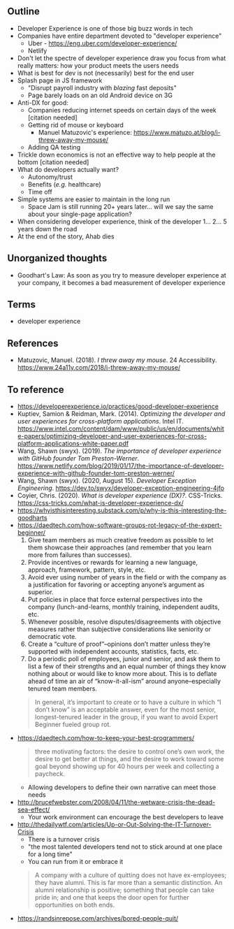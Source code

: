 ## Outline

- Developer Experience is one of those big buzz words in tech
- Companies have entire department devoted to "developer experience"
  - Uber - https://eng.uber.com/developer-experience/
  - Netlify
- Don't let the spectre of developer experience draw you focus from what really matters: how your product meets the users needs
- What is best for dev is not (necessarily) best for the end user
- Splash page in JS framework
  - "Disrupt payroll industry with _blazing_ fast deposits"
  - Page barely loads on an old Android device on 3G
- Anti-DX for good:
  - Companies reducing internet speeds on certain days of the week [citation needed]
  - Getting rid of mouse or keyboard
    - Manuel Matuzovic's experience: https://www.matuzo.at/blog/i-threw-away-my-mouse/
  - Adding QA testing
- Trickle down economics is not an effective way to help people at the bottom [citation needed]
- What do developers actually want?
  - Autonomy/trust
  - Benefits (_e.g._ healthcare)
  - Time off
- Simple systems are easier to maintain in the long run
  - Space Jam is still running 20+ years later... will we say the same about your single-page application?
- When considering developer experience, think of the developer 1... 2... 5 years down the road
- At the end of the story, Ahab dies

## Unorganized thoughts

- Goodhart's Law: As soon as you try to measure developer experience at your company, it becomes a bad measurement of developer experience

## Terms

- developer experience

## References

- Matuzovic, Manuel. (2018). _I threw away my mouse_. 24 Accessibility. https://www.24a11y.com/2018/i-threw-away-my-mouse/

## To reference

- https://developerexperience.io/practices/good-developer-experience
- Kuptiev, Samion & Reidman, Mark. (2014). _Optimizing the developer and user experiences for cross-platform applications_. Intel IT. https://www.intel.com/content/dam/www/public/us/en/documents/white-papers/optimizing-developer-and-user-experiences-for-cross-platform-applications-white-paper.pdf
- Wang, Shawn (swyx). (2019). _The importance of developer experience with GitHub founder Tom Preston-Werner_. https://www.netlify.com/blog/2019/01/17/the-importance-of-developer-experience-with-github-founder-tom-preston-werner/
- Wang, Shawn (swyx). (2020, August 15). _Developer Exception Engineering_. https://dev.to/swyx/developer-exception-engineering-4jfo
- Coyier, Chris. (2020). _What is developer experience (DX)?_. CSS-Tricks. https://css-tricks.com/what-is-developer-experience-dx/
- https://whyisthisinteresting.substack.com/p/why-is-this-interesting-the-goodharts
- https://daedtech.com/how-software-groups-rot-legacy-of-the-expert-beginner/
  1. Give team members as much creative freedom as possible to let them showcase their approaches (and remember that you learn more from failures than successes).
  2. Provide incentives or rewards for learning a new language, approach, framework, pattern, style, etc.
  3. Avoid ever using number of years in the field or with the company as a justification for favoring or accepting anyone’s argument as superior.
  4. Put policies in place that force external perspectives into the company (lunch-and-learns, monthly training, independent audits, etc.
  5. Whenever possible, resolve disputes/disagreements with objective measures rather than subjective considerations like seniority or democratic vote.
  6. Create a “culture of proof”–opinions don’t matter unless they’re supported with independent accounts, statistics, facts, etc.
  7. Do a periodic poll of employees, junior and senior, and ask them to list a few of their strengths and an equal number of things they know nothing about or would like to know more about. This is to deflate ahead of time an air of “know-it-all-ism” around anyone–especially tenured team members.
  > In general, it’s important to create or to have a culture in which “I don’t know” is an acceptable answer, even for the most senior, longest-tenured leader in the group, if you want to avoid Expert Beginner fueled group rot.
- https://daedtech.com/how-to-keep-your-best-programmers/
  > three motivating factors: the desire to control one’s own work, the desire to get better at things, and the desire to work toward some goal beyond showing up for 40 hours per week and collecting a paycheck.
  - Allowing developers to define their own narrative can meet those needs
- http://brucefwebster.com/2008/04/11/the-wetware-crisis-the-dead-sea-effect/
  - Your work environment can encourage the best developers to leave
- http://thedailywtf.com/articles/Up-or-Out-Solving-the-IT-Turnover-Crisis
  - There is a turnover crisis
  - "the most talented developers tend not to stick around at one place for a long time"
  - You can run from it or embrace it
  > A company with a culture of quitting does not have ex-employees; they have alumni. This is far more than a semantic distinction. An alumni relationship is positive; something that people can take pride in; and one that keeps the door open for further opportunities on both ends.
- https://randsinrepose.com/archives/bored-people-quit/
